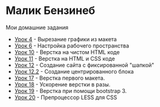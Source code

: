 # Малик Бензинеб
Мои домашние задания
  
+ [Урок 4](https://github.com/gesagrus/gesagrus.github.io/tree/master/lesson_4) - Вырезание графики из макета
+ [Урок 6](https://github.com/gesagrus/gesagrus.github.io/tree/master/lesson_6) - Настройка рабочего пространства
+ [Урок 10](https://github.com/gesagrus/gesagrus.github.io/tree/master/lesson_10) - Верстка на чистом HTML коде
+ [Урок 11](https://github.com/gesagrus/gesagrus.github.io/tree/master/lesson_11) - Верстка на HTML и CSS коде
+ [Урок 12](https://github.com/gesagrus/gesagrus.github.io/tree/master/lesson_12) - Создание сайта с фиксированной "шапкой"
+ [Урок 12.2](https://github.com/gesagrus/gesagrus.github.io/tree/master/lesson_12.2) - Создание центрированного блока
+ [Урок 17](https://github.com/gesagrus/gesagrus.github.io/tree/master/lesson_17) - Верстка первого макета. 
+ [Урок 18](https://github.com/gesagrus/gesagrus.github.io/tree/master/lesson_18) -  Ускорение верстки в разы. 
+ [Урок 19](https://github.com/gesagrus/gesagrus.github.io/tree/master/lesson_19) - Верстка при помощи bootstrap 3. 
+ [Урок 20](https://github.com/gesagrus/gesagrus.github.io/tree/master/lesson_20) - Препроцессор LESS для CSS
